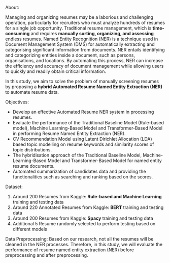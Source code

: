 About:

Managing and organizing resumes may be a laborious and challenging operation, particularly for recruiters who must analyze hundreds of resumes for a single job opportunity. Traditional resume management, which is **time-consuming** and requires **manually sorting, organizing, and assessing** endless resumes. Named Entity Recognition (NER) is a technique used in Document Management System (DMS) for automatically extracting and categorising significant information from documents. NER entails identifying and categorizing entities inside a document, such as persons, organisations, and locations. By automating this process, NER can increase the efficiency and accuracy of document management while allowing users to quickly and readily obtain critical information.

In this study, we aim to solve the problem of manually screening resumes by proposing a **hybrid Automated Resume Named Entity Extraction (NER)** to automate resume data.

Objectives:
- Develop an effective Automated Resume NER system in processing resumes.
- Evaluate the performance of the Traditional Baseline Model (Rule-based model), Machine Learning-Based Model and Transformer-Based Model in performing Resume Named Entity Extraction (NER).
- CV Recommendation Model using Latent Dirichlet Allocation (LDA) based topic modelling on resume keywords and similarity scores of topic distributions.
- The hybridisation approach of the Traditional Baseline Model, Machine-Learning-Based Model and Transformer-Based Model for named entity resume documents.
- Automated summarization of candidates data and providing the functionalities such as searching and ranking based on the scores.

Dataset:
1) Around 200 Resumes from Kaggle: **Rule-based and Machine Learning** training and testing data
2) Around 220 Annotated Resumes from Kaggle: **BERT** training and testing data
3) Around 200 Resumes from Kaggle: **Spacy** training and testing data
4) Additional 5 Resume randomly selected to perform testing based on different models

Data Preprocessing:
Based on our research, not all the resumes will be cleaned in the NER processes. Therefore, in this study, we will evaluate the performance of resume named entity extraction (NER) before preprocessing and after preprocessing. 







